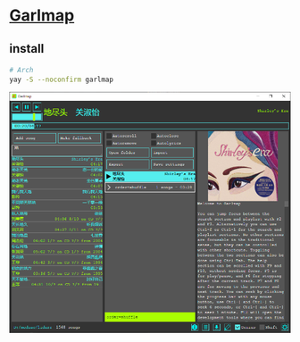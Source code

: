 # [Garlmap](https://github.com/Jelmerro/Garlmap)

## install

```sh
# Arch
yay -S --noconfirm garlmap
```

![garlmap](/_image/opt/garlmap.png)
